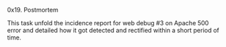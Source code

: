 0x19. Postmortem

This task unfold the incidence report for web debug #3 on Apache 500 error  and detailed how it got detected and rectified within  a short period of time.
